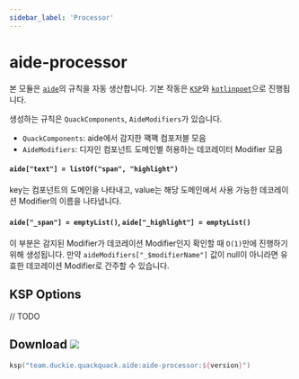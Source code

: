 ```yaml
---
sidebar_label: 'Processor'
---
```


# aide-processor

본 모듈은 [`aide`](overview.md)의 규칙을 자동 생산합니다. 기본 작동은 [`KSP`](https://kotlinlang.org/docs/ksp-overview.html)와 [`kotlinpoet`](https://github.com/square/kotlinpoet)으로 진행됩니다.

생성하는 규칙은 `QuackComponents`, `AideModifiers`가 있습니다.

- `QuackComponents`: aide에서 감지한 꽥꽥 컴포저블 모음
- `AideModifiers`: 디자인 컴포넌트 도메인별 허용하는 데코레이터 Modifier 모음

#### `aide["text"] = listOf("span", "highlight")`

key는 컴포넌트의 도메인을 나타내고, value는 해당 도메인에서 사용 가능한 데코레이션 Modifier의 이름을 나타냅니다.

#### `aide["_span"] = emptyList()`, `aide["_highlight"] = emptyList()`

이 부분은 감지된 Modifier가 데코레이션 Modifier인지 확인할 때 `O(1)`만에 진행하기 위해 생성됩니다. 만약 `aideModifiers["_$modifierName"]` 값이 null이 아니라면 유효한 데코레이션 Modifier로 간주할 수 있습니다.

## KSP Options

// TODO

## Download ![](https://img.shields.io/maven-central/v/team.duckie.quackquack.aide/aide-processor?style=flat-square)

```kotlin
ksp("team.duckie.quackquack.aide:aide-processor:${version}")
```